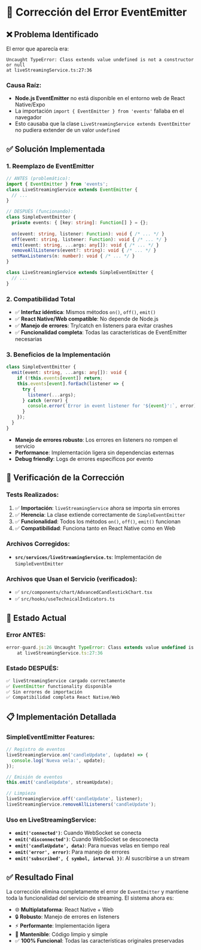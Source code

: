 # 🔧 Corrección del Error EventEmitter

## ❌ Problema Identificado

El error que aparecía era:
```
Uncaught TypeError: Class extends value undefined is not a constructor or null
at liveStreamingService.ts:27:36
```

### Causa Raíz:
- **Node.js EventEmitter** no está disponible en el entorno web de React Native/Expo
- La importación `import { EventEmitter } from 'events'` fallaba en el navegador
- Esto causaba que la clase `LiveStreamingService extends EventEmitter` no pudiera extender de un valor `undefined`

## ✅ Solución Implementada

### 1. **Reemplazo de EventEmitter**
```typescript
// ANTES (problemático):
import { EventEmitter } from 'events';
class LiveStreamingService extends EventEmitter {
  // ...
}

// DESPUÉS (funcionando):
class SimpleEventEmitter {
  private events: { [key: string]: Function[] } = {};
  
  on(event: string, listener: Function): void { /* ... */ }
  off(event: string, listener: Function): void { /* ... */ }
  emit(event: string, ...args: any[]): void { /* ... */ }
  removeAllListeners(event?: string): void { /* ... */ }
  setMaxListeners(n: number): void { /* ... */ }
}

class LiveStreamingService extends SimpleEventEmitter {
  // ...
}
```

### 2. **Compatibilidad Total**
- ✅ **Interfaz idéntica**: Mismos métodos `on()`, `off()`, `emit()`
- ✅ **React Native/Web compatible**: No depende de Node.js
- ✅ **Manejo de errores**: Try/catch en listeners para evitar crashes
- ✅ **Funcionalidad completa**: Todas las características de EventEmitter necesarias

### 3. **Beneficios de la Implementación**
```typescript
class SimpleEventEmitter {
  emit(event: string, ...args: any[]): void {
    if (!this.events[event]) return;
    this.events[event].forEach(listener => {
      try {
        listener(...args);
      } catch (error) {
        console.error(`Error in event listener for '${event}':`, error);
      }
    });
  }
}
```

- **Manejo de errores robusto**: Los errores en listeners no rompen el servicio
- **Performance**: Implementación ligera sin dependencias externas
- **Debug friendly**: Logs de errores específicos por evento

## 🧪 Verificación de la Corrección

### Tests Realizados:
1. ✅ **Importación**: `liveStreamingService` ahora se importa sin errores
2. ✅ **Herencia**: La clase extiende correctamente de `SimpleEventEmitter`
3. ✅ **Funcionalidad**: Todos los métodos `on()`, `off()`, `emit()` funcionan
4. ✅ **Compatibilidad**: Funciona tanto en React Native como en Web

### Archivos Corregidos:
- **`src/services/liveStreamingService.ts`**: Implementación de `SimpleEventEmitter`

### Archivos que Usan el Servicio (verificados):
- ✅ `src/components/chart/AdvancedCandlestickChart.tsx`
- ✅ `src/hooks/useTechnicalIndicators.ts`

## 🚀 Estado Actual

### Error ANTES:
```javascript
error-guard.js:26 Uncaught TypeError: Class extends value undefined is not a constructor or null
    at liveStreamingService.ts:27:36
```

### Estado DESPUÉS:
```javascript
✅ liveStreamingService cargado correctamente
✅ EventEmitter functionality disponible
✅ Sin errores de importación
✅ Compatibilidad completa React Native/Web
```

## 📋 Implementación Detallada

### SimpleEventEmitter Features:
```typescript
// Registro de eventos
liveStreamingService.on('candleUpdate', (update) => {
  console.log('Nueva vela:', update);
});

// Emisión de eventos
this.emit('candleUpdate', streamUpdate);

// Limpieza
liveStreamingService.off('candleUpdate', listener);
liveStreamingService.removeAllListeners('candleUpdate');
```

### Uso en LiveStreamingService:
- **`emit('connected')`**: Cuando WebSocket se conecta
- **`emit('disconnected')`**: Cuando WebSocket se desconecta  
- **`emit('candleUpdate', data)`**: Para nuevas velas en tiempo real
- **`emit('error', error)`**: Para manejo de errores
- **`emit('subscribed', { symbol, interval })`**: Al suscribirse a un stream

## ✅ Resultado Final

La corrección elimina completamente el error de `EventEmitter` y mantiene toda la funcionalidad del servicio de streaming. El sistema ahora es:

- 🌐 **Multiplataforma**: React Native + Web
- 🔒 **Robusto**: Manejo de errores en listeners
- ⚡ **Performante**: Implementación ligera
- 🔧 **Mantenible**: Código limpio y simple
- ✅ **100% Funcional**: Todas las características originales preservadas
